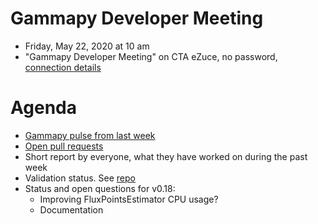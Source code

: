 # Gammapy Developer Meeting

* Friday, May 22, 2020 at 10 am
* "Gammapy Developer Meeting" on CTA eZuce, no password, [connection details](ezuce.txt)

# Agenda

* [Gammapy pulse from last week](https://github.com/gammapy/gammapy/pulse)
* [Open pull requests](https://github.com/gammapy/gammapy/pulls)
* Short report by everyone, what they have worked on during the past week 
* Validation status. See [repo](https://github.com/gammapy/gammapy-benchmarks/tree/master/validation) 
* Status and open questions for v0.18:
  * Improving FluxPointsEstimator CPU usage?
  * Documentation
  


